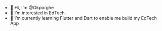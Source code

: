 - 👋 Hi, I’m @Okporghe
- 👀 I’m interested in EdTech.
- 🌱 I’m currently learning Flutter and Dart to enable me build my EdTech App

<!---
Okporghe/Okporghe is a ✨ special ✨ repository because its `README.md` (this file) appears on your GitHub profile.
You can click the Preview link to take a look at your changes.
--->
